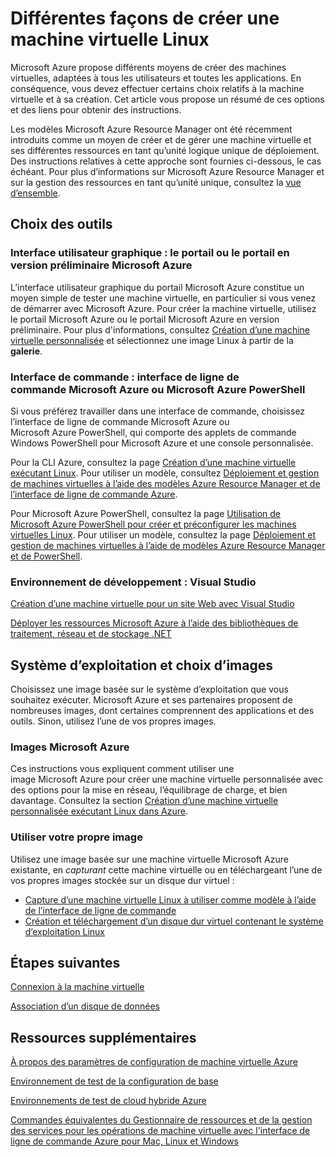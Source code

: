 <properties
	pageTitle="Différentes façons de créer une machine virtuelle Linux"
	description="Répertorie les différentes façons de créer une machine virtuelle Linux et fournit des liens vers des instructions."
	services="virtual-machines"
	documentationCenter=""
	authors="dsk-2015"
	manager="timlt"
	editor=""/>

<tags
ms.service="virtual-machines"
	ms.devlang="na"
	ms.topic="article"
	ms.tgt_pltfrm="vm-linux"
	ms.workload="infrastructure-services"
	ms.date="07/20/2015"
	ms.author="dkshir"/>

# Différentes façons de créer une machine virtuelle Linux

Microsoft Azure propose différents moyens de créer des machines virtuelles, adaptées à tous les utilisateurs et toutes les applications. En conséquence, vous devez effectuer certains choix relatifs à la machine virtuelle et à sa création. Cet article vous propose un résumé de ces options et des liens pour obtenir des instructions.

Les modèles Microsoft Azure Resource Manager ont été récemment introduits comme un moyen de créer et de gérer une machine virtuelle et ses différentes ressources en tant qu’unité logique unique de déploiement. Des instructions relatives à cette approche sont fournies ci-dessous, le cas échéant. Pour plus d’informations sur Microsoft Azure Resource Manager et sur la gestion des ressources en tant qu’unité unique, consultez la [vue d’ensemble][].

## Choix des outils

### Interface utilisateur graphique : le portail ou le portail en version préliminaire Microsoft Azure

L’interface utilisateur graphique du portail Microsoft Azure constitue un moyen simple de tester une machine virtuelle, en particulier si vous venez de démarrer avec Microsoft Azure. Pour créer la machine virtuelle, utilisez le portail Microsoft Azure ou le portail Microsoft Azure en version préliminaire. Pour plus d'informations, consultez [Création d’une machine virtuelle personnalisée][] et sélectionnez une image Linux à partir de la **galerie**.

### Interface de commande : interface de ligne de commande Microsoft Azure ou Microsoft Azure PowerShell

Si vous préférez travailler dans une interface de commande, choisissez l’interface de ligne de commande Microsoft Azure ou Microsoft Azure PowerShell, qui comporte des applets de commande Windows PowerShell pour Microsoft Azure et une console personnalisée.

Pour la CLI Azure, consultez la page [Création d’une machine virtuelle exécutant Linux][]. Pour utiliser un modèle, consultez [Déploiement et gestion de machines virtuelles à l’aide des modèles Azure Resource Manager et de l’interface de ligne de commande Azure][].

Pour Microsoft Azure PowerShell, consultez la page [Utilisation de Microsoft Azure PowerShell pour créer et préconfigurer les machines virtuelles Linux][]. Pour utiliser un modèle, consultez la page [Déploiement et gestion de machines virtuelles à l’aide de modèles Azure Resource Manager et de PowerShell][].

### Environnement de développement : Visual Studio

[Création d’une machine virtuelle pour un site Web avec Visual Studio][]

[Déployer les ressources Microsoft Azure à l’aide des bibliothèques de traitement, réseau et de stockage .NET][]

## Système d’exploitation et choix d’images

Choisissez une image basée sur le système d’exploitation que vous souhaitez exécuter. Microsoft Azure et ses partenaires proposent de nombreuses images, dont certaines comprennent des applications et des outils. Sinon, utilisez l’une de vos propres images.

### Images Microsoft Azure

Ces instructions vous expliquent comment utiliser une image Microsoft Azure pour créer une machine virtuelle personnalisée avec des options pour la mise en réseau, l’équilibrage de charge, et bien davantage. Consultez la section [Création d’une machine virtuelle personnalisée exécutant Linux dans Azure][].

### Utiliser votre propre image

Utilisez une image basée sur une machine virtuelle Microsoft Azure existante, en *capturant* cette machine virtuelle ou en téléchargeant l’une de vos propres images stockée sur un disque dur virtuel :

- [Capture d’une machine virtuelle Linux à utiliser comme modèle à l’aide de l’interface de ligne de commande][]
- [Création et téléchargement d’un disque dur virtuel contenant le système d’exploitation Linux][]

## Étapes suivantes

[Connexion à la machine virtuelle][]

[Association d’un disque de données][]

## Ressources supplémentaires
[À propos des paramètres de configuration de machine virtuelle Azure][]

[Environnement de test de la configuration de base][]

[Environnements de test de cloud hybride Azure][]

[Commandes équivalentes du Gestionnaire de ressources et de la gestion des services pour les opérations de machine virtuelle avec l'interface de ligne de commande Azure pour Mac, Linux et Windows][]

<!-- LINKS -->
[vue d’ensemble]: ../resource-group-overview.md

[Create a Virtual Machine Running Windows]: virtual-machines-windows-tutorial.md
[Create a Virtual Machine Running Linux]: virtual-machines-linux-tutorial.md

[Commandes équivalentes du Gestionnaire de ressources et de la gestion des services pour les opérations de machine virtuelle avec l'interface de ligne de commande Azure pour Mac, Linux et Windows]: xplat-cli-azure-manage-vm-asm-arm.md
[Déploiement et gestion de machines virtuelles à l’aide des modèles Azure Resource Manager et de l’interface de ligne de commande Azure]: virtual-machines-deploy-rmtemplates-azure-cli.md
[Déploiement et gestion de machines virtuelles à l’aide de modèles Azure Resource Manager et de PowerShell]: virtual-machines-deploy-rmtemplates-powershell.md
[Utilisation de Microsoft Azure PowerShell pour créer et préconfigurer les machines virtuelles Linux]: virtual-machines-ps-create-preconfigure-linux-vms.md

[Création d’une machine virtuelle personnalisée exécutant Linux dans Azure]: virtual-machines-linux-create-custom.md
[Capture d’une machine virtuelle Linux à utiliser comme modèle à l’aide de l’interface de ligne de commande]: virtual-machines-linux-capture-image.md

[Création et téléchargement d’un disque dur virtuel contenant le système d’exploitation Linux]: virtual-machines-linux-create-upload-vhd.md

[Création d’une machine virtuelle pour un site Web avec Visual Studio]: virtual-machines-dotnet-create-visual-studio-powershell.md
[Déployer les ressources Microsoft Azure à l’aide des bibliothèques de traitement, réseau et de stockage .NET]: virtual-machines-arm-deployment.md

[Connexion à la machine virtuelle]: virtual-machines-linux-how-to-log-on.md

[Association d’un disque de données]: virtual-machines-linux-how-to-attach-disk.md

[À propos des paramètres de configuration de machine virtuelle Azure]: http://msdn.microsoft.com/library/azure/dn763935.aspx
[Environnement de test de la configuration de base]: virtual-machines-base-configuration-test-environment.md
[Environnements de test de cloud hybride Azure]: virtual-machines-hybrid-cloud-test-environments.md

[Création d’une machine virtuelle exécutant Linux]: virtual-machines-linux-tutorial.md
[Création d’une machine virtuelle personnalisée]: virtual-machines-create-custom.md

<!---HONumber=July15_HO4-->